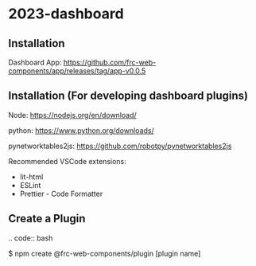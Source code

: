 # 2023-dashboard

## Installation

Dashboard App: https://github.com/frc-web-components/app/releases/tag/app-v0.0.5

## Installation (For developing dashboard plugins)

Node: https://nodejs.org/en/download/ 

python: https://www.python.org/downloads/

pynetworktables2js: https://github.com/robotpy/pynetworktables2js

Recommended VSCode extensions:

- lit-html
- ESLint
- Prettier - Code Formatter

## Create a Plugin

.. code:: bash

  $ npm create @frc-web-components/plugin [plugin name]
